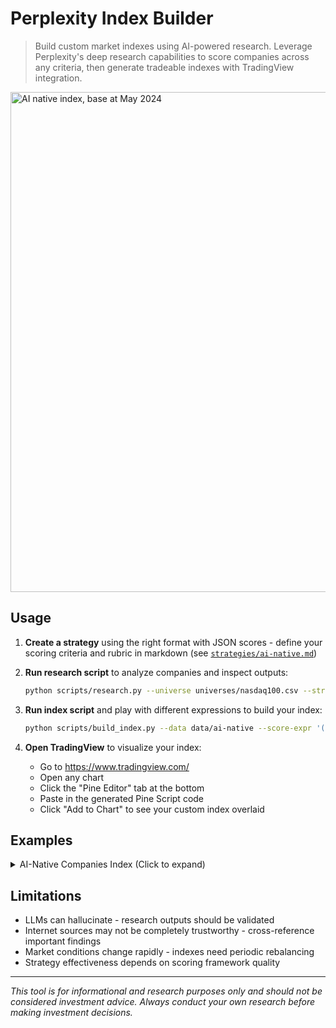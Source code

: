 # Perplexity Index Builder

> Build custom market indexes using AI-powered research. Leverage Perplexity's deep research capabilities to score companies across any criteria, then generate tradeable indexes with TradingView integration.

<img width="800" alt="AI native index, base at May 2024" src="https://github.com/user-attachments/assets/5336127f-4793-4a8a-a55c-94eebe354bef" >

## Usage

1. **Create a strategy** using the right format with JSON scores - define your scoring criteria and rubric in markdown (see [`strategies/ai-native.md`](https://github.com/sshh12/perplexity-index-builder/blob/main/strategies/ai-native.md))

2. **Run research script** to analyze companies and inspect outputs:
   ```bash
   python scripts/research.py --universe universes/nasdaq100.csv --strategy strategies/ai-native.md
   ```

3. **Run index script** and play with different expressions to build your index:
   ```bash
   python scripts/build_index.py --data data/ai-native --score-expr '(($ai_nativeness-7) + ($ai_product_value-5)) / $pre_existing_hype' --start-date 2025-01-01 --top-k 10
   ```

4. **Open TradingView** to visualize your index:
   - Go to https://www.tradingview.com/
   - Open any chart 
   - Click the "Pine Editor" tab at the bottom
   - Paste in the generated Pine Script code
   - Click "Add to Chart" to see your custom index overlaid

## Examples

<details>
<summary>AI-Native Companies Index (Click to expand)</summary>

# Ai-Native Index Report

**Generated:** Sat May 31 23:00:12 2025
**Strategy:** ai-native
**Scoring Expression:** `(($ai_nativeness-7) + ($ai_product_value-5)) / $pre_existing_hype`
**Index Start Date:** 2025-05-30 (normalized to 100)
**Index Size:** 10 stocks

## Dataset Statistics

*Statistics calculated on the full dataset before applying top-k filter*

| Metric | Count | Min | Max | Mean | P25 | P50 (Median) | P75 |
|--------|--------|--------|--------|--------|--------|--------|--------|
| Ai_Nativeness | 95 | 5.0 | 10.0 | 7.1 | 6.0 | 7.0 | 8.0 |
| Ai_Product_Value | 95 | 2.0 | 10.0 | 7.0 | 6.0 | 7.0 | 8.0 |
| Pre_Existing_Hype | 95 | 2.0 | 10.0 | 5.9 | 5.0 | 6.0 | 7.0 |
| **Final Score** | 95 | -1.667 | 0.833 | 0.272 | 0.183 | 0.400 | 0.500 |


## Index Composition

| Rank | Ticker | Score | Ai_Nativeness | Ai_Product_Value | Pre_Existing_Hype |
|------|--------|-------|-------------|-------------|-------------|
| 1 | IDXX | 0.833 | 8.0 | 9.0 | 6.0 |
| 2 | NVDA | 0.800 | 10.0 | 10.0 | 10.0 |
| 3 | APP | 0.750 | 9.0 | 9.0 | 8.0 |
| 4 | PLTR | 0.750 | 9.0 | 9.0 | 8.0 |
| 5 | CRWD | 0.714 | 8.0 | 9.0 | 7.0 |
| 6 | AMZN | 0.714 | 8.0 | 9.0 | 7.0 |
| 7 | MELI | 0.714 | 9.0 | 8.0 | 7.0 |
| 8 | ARM | 0.714 | 8.0 | 9.0 | 7.0 |
| 9 | ADBE | 0.714 | 8.0 | 9.0 | 7.0 |
| 10 | META | 0.714 | 9.0 | 8.0 | 7.0 |


## Index Statistics

- **Average Score:** 0.742
- **Average Ai_Nativeness:** 8.6
- **Average Ai_Product_Value:** 8.9
- **Average Pre_Existing_Hype:** 7.4

**Index Normalization:** This index is normalized to 100 on 2025-05-30. All values represent the relative performance since that date.

## TradingView Integration

### Simple Ticker List
```
IDXX, NVDA, APP, PLTR, CRWD, AMZN, MELI, ARM, ADBE, META
```

### Equal Weight Pine Script
```pinescript
//@version=5
indicator("Equal Weight Ai-Native Index", shorttitle="AINATI-IDX", overlay=false)

// Index start date: 2025-05-30
start_date = timestamp("2025-05-30")

// Weights
w0 = 0.100000
w1 = 0.100000
w2 = 0.100000
w3 = 0.100000
w4 = 0.100000
w5 = 0.100000
w6 = 0.100000
w7 = 0.100000
w8 = 0.100000
w9 = 0.100000

// Stock prices
p0 = request.security('IDXX', timeframe.period, close)
p1 = request.security('NVDA', timeframe.period, close)
p2 = request.security('APP', timeframe.period, close)
p3 = request.security('PLTR', timeframe.period, close)
p4 = request.security('CRWD', timeframe.period, close)
p5 = request.security('AMZN', timeframe.period, close)
p6 = request.security('MELI', timeframe.period, close)
p7 = request.security('ARM', timeframe.period, close)
p8 = request.security('ADBE', timeframe.period, close)
p9 = request.security('META', timeframe.period, close)

// Baseline values (prices on start date)
var float base0 = na
var float base1 = na
var float base2 = na
var float base3 = na
var float base4 = na
var float base5 = na
var float base6 = na
var float base7 = na
var float base8 = na
var float base9 = na

// Set baseline values on or after start date
if barstate.isconfirmed
    if time >= start_date and na(base0)
        base0 := p0
    if time >= start_date and na(base1)
        base1 := p1
    if time >= start_date and na(base2)
        base2 := p2
    if time >= start_date and na(base3)
        base3 := p3
    if time >= start_date and na(base4)
        base4 := p4
    if time >= start_date and na(base5)
        base5 := p5
    if time >= start_date and na(base6)
        base6 := p6
    if time >= start_date and na(base7)
        base7 := p7
    if time >= start_date and na(base8)
        base8 := p8
    if time >= start_date and na(base9)
        base9 := p9

// Calculate normalized index value
// Each stock normalized to its start date price, then weighted
valid_bases = not na(base0) and not na(base1) and not na(base2) and not na(base3) and not na(base4) and not na(base5) and not na(base6) and not na(base7) and not na(base8) and not na(base9)
index_value = valid_bases ? 100 * (w0 * (p0 / base0) + w1 * (p1 / base1) + w2 * (p2 / base2) + w3 * (p3 / base3) + w4 * (p4 / base4) + w5 * (p5 / base5) + w6 * (p6 / base6) + w7 * (p7 / base7) + w8 * (p8 / base8) + w9 * (p9 / base9)) : na

plot(index_value, title="Equal Weight Ai-Native Index", color=color.blue, linewidth=2)
hline(100, "Base Level", color=color.gray, linestyle=hline.style_dashed)

// Display current index level and composition
if barstate.islast and not na(index_value)
    label.new(bar_index, index_value, "Index: " + str.tostring(index_value, "#.##"), 
              style=label.style_label_left, color=color.blue, textcolor=color.white)
```

### Score-Weighted Pine Script  
```pinescript
//@version=5
indicator("Score-Weighted Ai-Native Index", shorttitle="AINATI-IDX", overlay=false)

// Index start date: 2025-05-30
start_date = timestamp("2025-05-30")

// Weights
w0 = 0.112323
w1 = 0.107831
w2 = 0.101091
w3 = 0.101091
w4 = 0.096277
w5 = 0.096277
w6 = 0.096277
w7 = 0.096277
w8 = 0.096277
w9 = 0.096277

// Stock prices
p0 = request.security('IDXX', timeframe.period, close)
p1 = request.security('NVDA', timeframe.period, close)
p2 = request.security('APP', timeframe.period, close)
p3 = request.security('PLTR', timeframe.period, close)
p4 = request.security('CRWD', timeframe.period, close)
p5 = request.security('AMZN', timeframe.period, close)
p6 = request.security('MELI', timeframe.period, close)
p7 = request.security('ARM', timeframe.period, close)
p8 = request.security('ADBE', timeframe.period, close)
p9 = request.security('META', timeframe.period, close)

// Baseline values (prices on start date)
var float base0 = na
var float base1 = na
var float base2 = na
var float base3 = na
var float base4 = na
var float base5 = na
var float base6 = na
var float base7 = na
var float base8 = na
var float base9 = na

// Set baseline values on or after start date
if barstate.isconfirmed
    if time >= start_date and na(base0)
        base0 := p0
    if time >= start_date and na(base1)
        base1 := p1
    if time >= start_date and na(base2)
        base2 := p2
    if time >= start_date and na(base3)
        base3 := p3
    if time >= start_date and na(base4)
        base4 := p4
    if time >= start_date and na(base5)
        base5 := p5
    if time >= start_date and na(base6)
        base6 := p6
    if time >= start_date and na(base7)
        base7 := p7
    if time >= start_date and na(base8)
        base8 := p8
    if time >= start_date and na(base9)
        base9 := p9

// Calculate normalized index value
// Each stock normalized to its start date price, then weighted
valid_bases = not na(base0) and not na(base1) and not na(base2) and not na(base3) and not na(base4) and not na(base5) and not na(base6) and not na(base7) and not na(base8) and not na(base9)
index_value = valid_bases ? 100 * (w0 * (p0 / base0) + w1 * (p1 / base1) + w2 * (p2 / base2) + w3 * (p3 / base3) + w4 * (p4 / base4) + w5 * (p5 / base5) + w6 * (p6 / base6) + w7 * (p7 / base7) + w8 * (p8 / base8) + w9 * (p9 / base9)) : na

plot(index_value, title="Score-Weighted Ai-Native Index", color=color.blue, linewidth=2)
hline(100, "Base Level", color=color.gray, linestyle=hline.style_dashed)

// Display current index level and composition
if barstate.islast and not na(index_value)
    label.new(bar_index, index_value, "Index: " + str.tostring(index_value, "#.##"), 
              style=label.style_label_left, color=color.blue, textcolor=color.white)
```

## Methodology

This index was constructed by:

1. **Research Phase:** Deep analysis of each company using Perplexity AI's search capabilities
2. **Scoring:** Each company rated on multiple dimensions
3. **Index Construction:** Companies ranked using the expression: `(($ai_nativeness-7) + ($ai_product_value-5)) / $pre_existing_hype`
4. **Selection:** Top 10 companies selected for the index
5. **Normalization:** Index normalized to 100 on 2025-05-30

### Scoring Framework

- **Ai_Nativeness:** Scoring dimension for ai_nativeness
- **Ai_Product_Value:** Scoring dimension for ai_product_value
- **Pre_Existing_Hype:** Scoring dimension for pre_existing_hype

### Index Expression: `(($ai_nativeness-7) + ($ai_product_value-5)) / $pre_existing_hype`

This expression combines multiple scoring dimensions to rank companies effectively.

## Risk Considerations

- Strategy based on current market conditions and may need periodic rebalancing
- Index composition may be concentrated in specific sectors
- Results depend on the quality and recency of research data
- Index performance is relative to 2025-05-30 baseline

---

*This index is for informational purposes only and should not be considered investment advice.*

</details>

## Limitations

- LLMs can hallucinate - research outputs should be validated
- Internet sources may not be completely trustworthy - cross-reference important findings
- Market conditions change rapidly - indexes need periodic rebalancing
- Strategy effectiveness depends on scoring framework quality

---

*This tool is for informational and research purposes only and should not be considered investment advice. Always conduct your own research before making investment decisions.*